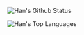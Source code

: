 ![Han's Github Status](https://github-readme-stats.vercel.app/api?username=yang-han&show_icons=true&theme=default&custom_title=Han%27s%20Github%20Status)

![Han's Top Languages](https://github-readme-stats.vercel.app/api/top-langs/?username=yang-han&layout=compact&theme=default)

<!--
**yang-han/yang-han** is a ✨ _special_ ✨ repository because its `README.md` (this file) appears on your GitHub profile.
Here are some ideas to get you started:

- 🔭 I’m currently working on ...
- 🌱 I’m currently learning ...
- 👯 I’m looking to collaborate on ...
- 🤔 I’m looking for help with ...
- 💬 Ask me about ...
- 📫 How to reach me: ...
- 😄 Pronouns: ...
- ⚡ Fun fact: ...
-->
